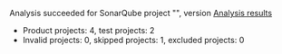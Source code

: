 Analysis succeeded for SonarQube project "", version  [Analysis results](https://sonarcloud.io/dashboard/index/Last3)
- Product projects: 4, test projects: 2
- Invalid projects: 0, skipped projects: 1, excluded projects: 0
